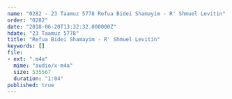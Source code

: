 ```yaml
---
name: "0282 - 23 Taamuz 5778 Refua Bidei Shamayim - R' Shmuel Levitin"
order: "0282"
date: "2018-06-20T13:32:32.000000Z"
hdate: "23 Taamuz 5778"
title: "Refua Bidei Shamayim - R' Shmuel Levitin"
keywords: []
file:
- ext: ".m4a"
  mime: "audio/x-m4a"
  size: 535567
  duration: "1:04"
published: true
---
```


